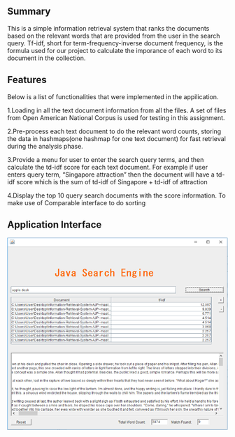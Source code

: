 ## Summary
This is a simple information retrieval system that ranks the documents based on the relevant words that are provided 
from the user in the search query. Tf-idf, short for term-frequency-inverse document frequency, is the formula used for our project  to calculate the imporance of each word to its document in the collection.

## Features
Below is a list of functionalities that were implemented in the appilication.

1.Loading in all the text document information from all the files. A set of files from Open American National Corpus is used for testing in this assignment.

2.Pre-process each text document to do the relevant word counts, storing the data in hashmaps(one hashmap for one text document) for fast retrieval during the analysis
phase.

3.Provide a menu for user to enter the search query terms, and then calculate the td-idf score for each text document. 
For example if user enters query term, “Singapore attraction” then the document will have a td-idf score which is the sum of td-idf of Singapore + td-idf of attraction

4.Display the top 10 query search documents with the score information. To make use of Comparable interface to do sorting

## Application Interface
![Application Interface](search_engine_app.PNG)
